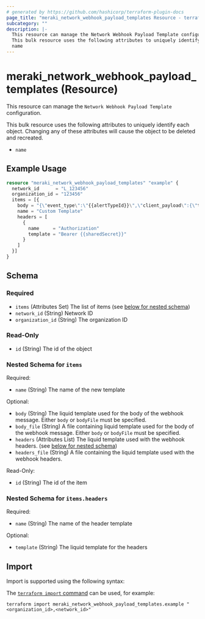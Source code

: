 ```yaml
---
# generated by https://github.com/hashicorp/terraform-plugin-docs
page_title: "meraki_network_webhook_payload_templates Resource - terraform-provider-meraki"
subcategory: ""
description: |-
  This resource can manage the Network Webhook Payload Template configuration.
  This bulk resource uses the following attributes to uniquely identify each object. Changing any of these attributes will cause the object to be deleted and recreated.
  name
---
```


# meraki_network_webhook_payload_templates (Resource)

This resource can manage the `Network Webhook Payload Template` configuration.

This bulk resource uses the following attributes to uniquely identify each object. Changing any of these attributes will cause the object to be deleted and recreated.
- `name`

## Example Usage

```terraform
resource "meraki_network_webhook_payload_templates" "example" {
  network_id      = "L_123456"
  organization_id = "123456"
  items = [{
    body = "{\"event_type\":\"{{alertTypeId}}\",\"client_payload\":{\"text\":\"{{alertData}}\"}}"
    name = "Custom Template"
    headers = [
      {
        name     = "Authorization"
        template = "Bearer {{sharedSecret}}"
      }
    ]
  }]
}
```

<!-- schema generated by tfplugindocs -->
## Schema

### Required

- `items` (Attributes Set) The list of items (see [below for nested schema](#nestedatt--items))
- `network_id` (String) Network ID
- `organization_id` (String) The organization ID

### Read-Only

- `id` (String) The id of the object

<a id="nestedatt--items"></a>
### Nested Schema for `items`

Required:

- `name` (String) The name of the new template

Optional:

- `body` (String) The liquid template used for the body of the webhook message. Either `body` or `bodyFile` must be specified.
- `body_file` (String) A file containing liquid template used for the body of the webhook message. Either `body` or `bodyFile` must be specified.
- `headers` (Attributes List) The liquid template used with the webhook headers. (see [below for nested schema](#nestedatt--items--headers))
- `headers_file` (String) A file containing the liquid template used with the webhook headers.

Read-Only:

- `id` (String) The id of the item

<a id="nestedatt--items--headers"></a>
### Nested Schema for `items.headers`

Required:

- `name` (String) The name of the header template

Optional:

- `template` (String) The liquid template for the headers

## Import

Import is supported using the following syntax:

The [`terraform import` command](https://developer.hashicorp.com/terraform/cli/commands/import) can be used, for example:

```shell
terraform import meraki_network_webhook_payload_templates.example "<organization_id>,<network_id>"
```
